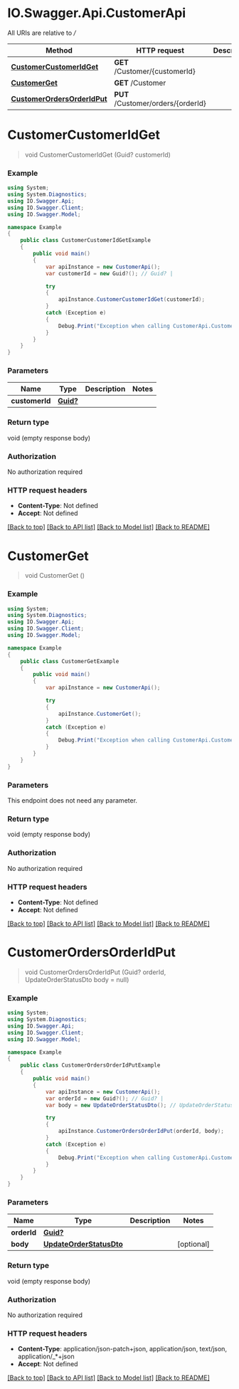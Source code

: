 # IO.Swagger.Api.CustomerApi

All URIs are relative to */*

Method | HTTP request | Description
------------- | ------------- | -------------
[**CustomerCustomerIdGet**](CustomerApi.md#customercustomeridget) | **GET** /Customer/{customerId} | 
[**CustomerGet**](CustomerApi.md#customerget) | **GET** /Customer | 
[**CustomerOrdersOrderIdPut**](CustomerApi.md#customerordersorderidput) | **PUT** /Customer/orders/{orderId} | 

<a name="customercustomeridget"></a>
# **CustomerCustomerIdGet**
> void CustomerCustomerIdGet (Guid? customerId)



### Example
```csharp
using System;
using System.Diagnostics;
using IO.Swagger.Api;
using IO.Swagger.Client;
using IO.Swagger.Model;

namespace Example
{
    public class CustomerCustomerIdGetExample
    {
        public void main()
        {
            var apiInstance = new CustomerApi();
            var customerId = new Guid?(); // Guid? | 

            try
            {
                apiInstance.CustomerCustomerIdGet(customerId);
            }
            catch (Exception e)
            {
                Debug.Print("Exception when calling CustomerApi.CustomerCustomerIdGet: " + e.Message );
            }
        }
    }
}
```

### Parameters

Name | Type | Description  | Notes
------------- | ------------- | ------------- | -------------
 **customerId** | [**Guid?**](Guid?.md)|  | 

### Return type

void (empty response body)

### Authorization

No authorization required

### HTTP request headers

 - **Content-Type**: Not defined
 - **Accept**: Not defined

[[Back to top]](#) [[Back to API list]](../README.md#documentation-for-api-endpoints) [[Back to Model list]](../README.md#documentation-for-models) [[Back to README]](../README.md)
<a name="customerget"></a>
# **CustomerGet**
> void CustomerGet ()



### Example
```csharp
using System;
using System.Diagnostics;
using IO.Swagger.Api;
using IO.Swagger.Client;
using IO.Swagger.Model;

namespace Example
{
    public class CustomerGetExample
    {
        public void main()
        {
            var apiInstance = new CustomerApi();

            try
            {
                apiInstance.CustomerGet();
            }
            catch (Exception e)
            {
                Debug.Print("Exception when calling CustomerApi.CustomerGet: " + e.Message );
            }
        }
    }
}
```

### Parameters
This endpoint does not need any parameter.

### Return type

void (empty response body)

### Authorization

No authorization required

### HTTP request headers

 - **Content-Type**: Not defined
 - **Accept**: Not defined

[[Back to top]](#) [[Back to API list]](../README.md#documentation-for-api-endpoints) [[Back to Model list]](../README.md#documentation-for-models) [[Back to README]](../README.md)
<a name="customerordersorderidput"></a>
# **CustomerOrdersOrderIdPut**
> void CustomerOrdersOrderIdPut (Guid? orderId, UpdateOrderStatusDto body = null)



### Example
```csharp
using System;
using System.Diagnostics;
using IO.Swagger.Api;
using IO.Swagger.Client;
using IO.Swagger.Model;

namespace Example
{
    public class CustomerOrdersOrderIdPutExample
    {
        public void main()
        {
            var apiInstance = new CustomerApi();
            var orderId = new Guid?(); // Guid? | 
            var body = new UpdateOrderStatusDto(); // UpdateOrderStatusDto |  (optional) 

            try
            {
                apiInstance.CustomerOrdersOrderIdPut(orderId, body);
            }
            catch (Exception e)
            {
                Debug.Print("Exception when calling CustomerApi.CustomerOrdersOrderIdPut: " + e.Message );
            }
        }
    }
}
```

### Parameters

Name | Type | Description  | Notes
------------- | ------------- | ------------- | -------------
 **orderId** | [**Guid?**](Guid?.md)|  | 
 **body** | [**UpdateOrderStatusDto**](UpdateOrderStatusDto.md)|  | [optional] 

### Return type

void (empty response body)

### Authorization

No authorization required

### HTTP request headers

 - **Content-Type**: application/json-patch+json, application/json, text/json, application/_*+json
 - **Accept**: Not defined

[[Back to top]](#) [[Back to API list]](../README.md#documentation-for-api-endpoints) [[Back to Model list]](../README.md#documentation-for-models) [[Back to README]](../README.md)
